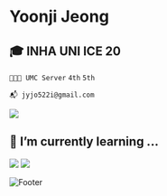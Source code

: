 # Yoonji Jeong
## 🎓 INHA UNI ICE 20 
```👩🏻‍💻 UMC Server```
```4th```
```5th```

```📬 jyjo522i@gmail.com```

<a href="https://hits.seeyoufarm.com"><img src="https://hits.seeyoufarm.com/api/count/incr/badge.svg?url=https%3A%2F%2Fgithub.com%2Fyoondaeng%2Fhit-counter&count_bg=%23000000&title_bg=%23555555&icon=furrynetwork.svg&icon_color=%23FFFFFF&title=hits&edge_flat=false"/></a>


## 🌱 I’m currently learning ...

<!--
**yoondaeng/yoondaeng** is a ✨ _special_ ✨ repository because its `README.md` (this file) appears on your GitHub profile.

Here are some ideas to get you started:

- 🔭 I’m currently working on ...
- 🌱 I’m currently learning ...
- 👯 I’m looking to collaborate on ...
- 🤔 I’m looking for help with ...
- 💬 Ask me about ...
- 📫 How to reach me: ...
- 😄 Pronouns: ...
- ⚡ Fun fact: ...
-->
<img src="https://img.shields.io/badge/SpringBoot3-6DB33F?style=flat-square&logo=Springboot3&logoColor=white"/> <img src="https://img.shields.io/badge/MySQL-4479A1?style=flat-square&logo=MySQL&logoColor=white"/> 


![Footer](https://capsule-render.vercel.app/api?type=waving&color=auto&height=200&section=footer)
